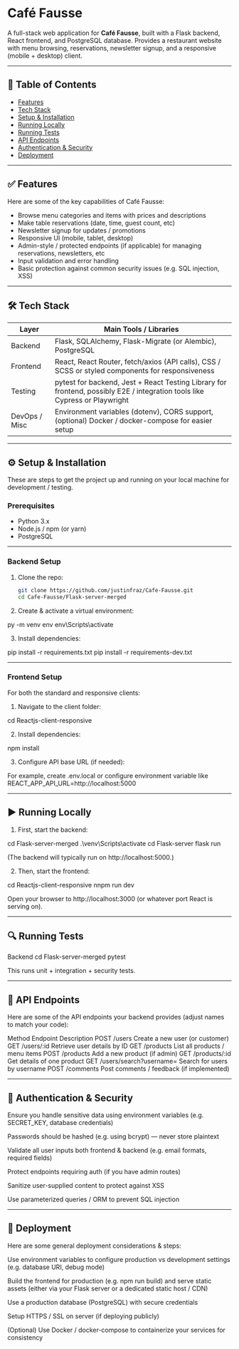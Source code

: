 # Café Fausse

A full-stack web application for **Café Fausse**, built with a Flask backend, React frontend, and PostgreSQL database. Provides a restaurant website with menu browsing, reservations, newsletter signup, and a responsive (mobile + desktop) client.

---

## 🧭 Table of Contents

- [Features](#-features)  
- [Tech Stack](#-tech-stack)  
- [Setup & Installation](#-setup--installation)  
- [Running Locally](#-running-locally)  
- [Running Tests](#-running-tests)  
- [API Endpoints](#-api-endpoints)  
- [Authentication & Security](#-authentication--security)  
- [Deployment](#-deployment)  

---

## ✅ Features

Here are some of the key capabilities of Café Fausse:

- Browse menu categories and items with prices and descriptions  
- Make table reservations (date, time, guest count, etc)  
- Newsletter signup for updates / promotions  
- Responsive UI (mobile, tablet, desktop)  
- Admin-style / protected endpoints (if applicable) for managing reservations, newsletters, etc  
- Input validation and error handling  
- Basic protection against common security issues (e.g. SQL injection, XSS)  

---

## 🛠 Tech Stack

| Layer | Main Tools / Libraries |
|---|---|
| Backend | Flask, SQLAlchemy, Flask-Migrate (or Alembic), PostgreSQL |
| Frontend | React, React Router, fetch/axios (API calls), CSS / SCSS or styled components for responsiveness |
| Testing | pytest for backend, Jest + React Testing Library for frontend, possibly E2E / integration tools like Cypress or Playwright |
| DevOps / Misc | Environment variables (dotenv), CORS support, (optional) Docker / docker-compose for easier setup |

---

## ⚙️ Setup & Installation

These are steps to get the project up and running on your local machine for development / testing.

### Prerequisites

- Python 3.x  
- Node.js / npm (or yarn)  
- PostgreSQL

---

### Backend Setup

1. Clone the repo:

   ```bash
   git clone https://github.com/justinfraz/Cafe-Fausse.git
   cd Cafe-Fausse/Flask-server-merged

2. Create & activate a virtual environment:

py -m venv env
env\Scripts\activate

3. Install dependencies:

pip install -r requirements.txt
pip install -r requirements-dev.txt

---

### Frontend Setup

For both the standard and responsive clients:

1. Navigate to the client folder:

cd Reactjs-client-responsive

2. Install dependencies:

npm install

3. Configure API base URL (if needed):

For example, create .env.local or configure environment variable like REACT_APP_API_URL=http://localhost:5000

---

## ▶️ Running Locally

1. First, start the backend:

cd Flask-server-merged
.\venv\Scripts\activate
cd Flask-server
flask run

(The backend will typically run on http://localhost:5000.)

2. Then, start the frontend:

cd Reactjs-client-responsive
nnpm run dev

Open your browser to http://localhost:3000 (or whatever port React is serving on).

---

## 🔍 Running Tests
Backend
cd Flask-server-merged
pytest

This runs unit + integration + security tests.

---

## 📡 API Endpoints

Here are some of the API endpoints your backend provides (adjust names to match your code):

Method	Endpoint	Description
POST	/users	Create a new user (or customer)
GET	/users/:id	Retrieve user details by ID
GET	/products	List all products / menu items
POST	/products	Add a new product (if admin)
GET	/products/:id	Get details of one product
GET	/users/search?username=<name>	Search for users by username
POST	/comments	Post comments / feedback (if implemented)

---

## 🔐 Authentication & Security

Ensure you handle sensitive data using environment variables (e.g. SECRET_KEY, database credentials)

Passwords should be hashed (e.g. using bcrypt) — never store plaintext

Validate all user inputs both frontend & backend (e.g. email formats, required fields)

Protect endpoints requiring auth (if you have admin routes)

Sanitize user-supplied content to protect against XSS

Use parameterized queries / ORM to prevent SQL injection

---

## 🚀 Deployment

Here are some general deployment considerations & steps:

Use environment variables to configure production vs development settings (e.g. database URI, debug mode)

Build the frontend for production (e.g. npm run build) and serve static assets (either via your Flask server or a dedicated static host / CDN)

Use a production database (PostgreSQL) with secure credentials

Setup HTTPS / SSL on server (if deploying publicly)

(Optional) Use Docker / docker-compose to containerize your services for consistency
